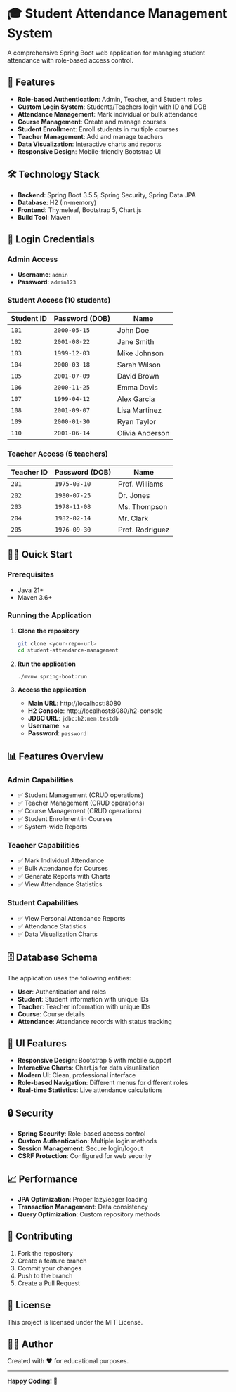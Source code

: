 # 🎓 Student Attendance Management System

A comprehensive Spring Boot web application for managing student attendance with role-based access control.

## 🚀 Features

- **Role-based Authentication**: Admin, Teacher, and Student roles
- **Custom Login System**: Students/Teachers login with ID and DOB
- **Attendance Management**: Mark individual or bulk attendance
- **Course Management**: Create and manage courses
- **Student Enrollment**: Enroll students in multiple courses
- **Teacher Management**: Add and manage teachers
- **Data Visualization**: Interactive charts and reports
- **Responsive Design**: Mobile-friendly Bootstrap UI

## 🛠️ Technology Stack

- **Backend**: Spring Boot 3.5.5, Spring Security, Spring Data JPA
- **Database**: H2 (In-memory)
- **Frontend**: Thymeleaf, Bootstrap 5, Chart.js
- **Build Tool**: Maven

## 🔑 Login Credentials

### Admin Access
- **Username**: `admin`
- **Password**: `admin123`

### Student Access (10 students)
| Student ID | Password (DOB) | Name |
|------------|----------------|------|
| `101` | `2000-05-15` | John Doe |
| `102` | `2001-08-22` | Jane Smith |
| `103` | `1999-12-03` | Mike Johnson |
| `104` | `2000-03-18` | Sarah Wilson |
| `105` | `2001-07-09` | David Brown |
| `106` | `2000-11-25` | Emma Davis |
| `107` | `1999-04-12` | Alex Garcia |
| `108` | `2001-09-07` | Lisa Martinez |
| `109` | `2000-01-30` | Ryan Taylor |
| `110` | `2001-06-14` | Olivia Anderson |

### Teacher Access (5 teachers)
| Teacher ID | Password (DOB) | Name |
|------------|----------------|------|
| `201` | `1975-03-10` | Prof. Williams |
| `202` | `1980-07-25` | Dr. Jones |
| `203` | `1978-11-08` | Ms. Thompson |
| `204` | `1982-02-14` | Mr. Clark |
| `205` | `1976-09-30` | Prof. Rodriguez |

## 🏃‍♂️ Quick Start

### Prerequisites
- Java 21+
- Maven 3.6+

### Running the Application

1. **Clone the repository**
   ```bash
   git clone <your-repo-url>
   cd student-attendance-management
   ```

2. **Run the application**
   ```bash
   ./mvnw spring-boot:run
   ```

3. **Access the application**
   - **Main URL**: http://localhost:8080
   - **H2 Console**: http://localhost:8080/h2-console
   - **JDBC URL**: `jdbc:h2:mem:testdb`
   - **Username**: `sa`
   - **Password**: `password`

## 📊 Features Overview

### Admin Capabilities
- ✅ Student Management (CRUD operations)
- ✅ Teacher Management (CRUD operations)
- ✅ Course Management (CRUD operations)
- ✅ Student Enrollment in Courses
- ✅ System-wide Reports

### Teacher Capabilities
- ✅ Mark Individual Attendance
- ✅ Bulk Attendance for Courses
- ✅ Generate Reports with Charts
- ✅ View Attendance Statistics

### Student Capabilities
- ✅ View Personal Attendance Reports
- ✅ Attendance Statistics
- ✅ Data Visualization Charts

## 🗄️ Database Schema

The application uses the following entities:
- **User**: Authentication and roles
- **Student**: Student information with unique IDs
- **Teacher**: Teacher information with unique IDs
- **Course**: Course details
- **Attendance**: Attendance records with status tracking

## 🎨 UI Features

- **Responsive Design**: Bootstrap 5 with mobile support
- **Interactive Charts**: Chart.js for data visualization
- **Modern UI**: Clean, professional interface
- **Role-based Navigation**: Different menus for different roles
- **Real-time Statistics**: Live attendance calculations

## 🔒 Security

- **Spring Security**: Role-based access control
- **Custom Authentication**: Multiple login methods
- **Session Management**: Secure login/logout
- **CSRF Protection**: Configured for web security

## 📈 Performance

- **JPA Optimization**: Proper lazy/eager loading
- **Transaction Management**: Data consistency
- **Query Optimization**: Custom repository methods

## 🤝 Contributing

1. Fork the repository
2. Create a feature branch
3. Commit your changes
4. Push to the branch
5. Create a Pull Request

## 📝 License

This project is licensed under the MIT License.

## 👨‍💻 Author

Created with ❤️ for educational purposes.

---

**Happy Coding! 🚀**